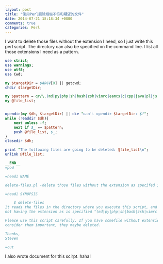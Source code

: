 ```yaml
---
layout: post
title: "使用Perl删除后缀不符和期望的文件"
date: 2014-07-21 18:18:34 +0800
comments: true
categories: Perl
---
```

I want to delete those files without the extension I need, so I just write this perl script. The directory can also be specified on the command line. I list all those extensions I need as a pattern.

```perl
use strict;
use warnings;
use utf8;
use Cwd;

my $targetDir = $ARGV[0] || getcwd;
chdir $targetDir;

my $pattern = qr/\.(md|py|php|sh|bash|zsh|vimrc|eamcs|c|cpp|java|pl|js|css|html|rb|txt)$/i,
my @file_list;


opendir(my $dh, $targetDir) || die "can't opendir $targetDir: $!";
while (readdir $dh){
    next unless -f;
    next if $_ =~ $pattern;
    push @file_list, $_;
}
closedir $dh;

print "The following files are going to be deleted: @file_list\n";
unlink @file_list;

__END__
=pod

=head1 NAME

delete-files.pl -delete those files without the extension as specifed in the pattern

=head1 SYNOPSIS

    $ delete-files
It reads the files in the directory where you execute this script, and delete those
not having the extension as is specified "(md|py|php|sh|bash|zsh|vimrc|eamcs|c|cpp|java|pl|js|css|html|rb|txt)"

Please use this script carefully. If you have somefile without extension which you also
consider them important, they maybe deleted.

Thanks,
Steven

=cut


```

I also wrote document for this scirpt. haha!
